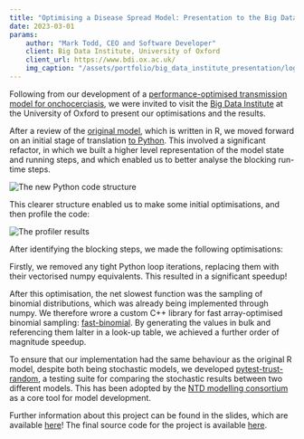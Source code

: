 ```yaml
---
title: "Optimising a Disease Spread Model: Presentation to the Big Data Institute"
date: 2023-03-01
params:
    author: "Mark Todd, CEO and Software Developer"
    client: Big Data Institute, University of Oxford
    client_url: https://www.bdi.ox.ac.uk/
    img_caption: "/assets/portfolio/big_data_institute_presentation/logo.jpg"
---
```


Following from our development of a [performance-optimised transmission model for onchocerciasis](/portfolio/epioncho), we were invited to visit the [Big Data Institute](https://www.bdi.ox.ac.uk/) at the University of Oxford to present our optimisations and the results.

After a review of the [original model](https://github.com/mrc-ide/EPIONCHO.IBM), which is written in R, we moved forward on an initial stage of translation [to Python](https://github.com/NTD-Modelling-Consortium/EPIONCHO-IBM).
This involved a significant refactor, in which we built a higher level representation of the model state and running steps, and which enabled us to better analyse the blocking run-time steps.

<img src="/assets/portfolio/big_data_institute_presentation/python.png" alt="The new Python code structure">

This clearer structure enabled us to make some initial optimisations, and then profile the code:

<img src="/assets/portfolio/big_data_institute_presentation/profiler.png" alt="The profiler results">

After identifying the blocking steps, we made the following optimisations:

Firstly, we removed any tight Python loop iterations, replacing them with their vectorised numpy equivalents.
This resulted in a significant speedup!

After this optimisation, the net slowest function was the sampling of binomial distributions, which was already being implemented through numpy.
We therefore wrore a custom C++ library for fast array-optimised binomial sampling: [fast-binomial](https://github.com/NTD-Modelling-Consortium/fast-binomial).
By generating the values in bulk and referencing them lalter in a look-up table, we achieved a further order of magnitude speedup.

To ensure that our implementation had the same behaviour as the original R model, despite both being stochastic models, we developed [pytest-trust-random](https://github.com/NTD-Modelling-Consortium/pytest-trust-random), a testing suite for comparing the stochastic results between two different models.
This has been adopted by the [NTD modelling consortium](https://www.ntdmodelling.org/) as a core tool for model development.

Further information about this project can be found in the slides, which are available [here](/assets/portfolio/big_data_institute_presentation/slides.pdf)!
The final source code for the project is available [here](https://github.com/NTD-Modelling-Consortium/EPIONCHO-IBM).
